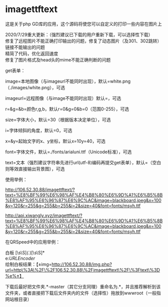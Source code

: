# imagettftext

这是关于php GD库的应用，这个源码将使您可以自定义的打印一些内容在图片上

2020/7/29重大更新：（强烈建议已下载的用户重新下载，可以选择性下载）<br>
修复了远程图片不能正确打印输出的问题，修复了动态图片（及301、302跳转）链接不能输出的问题<br>
精简了代码，优化返回速度<br>
修复了图片格式及head头的mime不能正确判断的问题

get表单：

image=本地图像（与imageurl不能同时出现），默认=white.png（./images/white.png），可选

imageurl=远程图像（与image不能同时出现）默认=，可选

r=&g=&b=颜色r,g,b，默认r=0&g=0&b=0（范围0-255），可选

size=字体大小，默认=30（根据版本决定单位），可选

i=字体倾斜的角度，默认=0，可选

x=&y=起始文字的x、y坐标，默认x=10y=40，可选

font=字体文件，默认=./fonts/arialuni.ttf（Unicode标准），可选

text=文本（强烈建议字符串先进行url(utf-8)编码再提交get表单），默认=（空白则等效直接输出背景图），可选


使用举例：

http://106.52.30.88/imagettftext/?text=%E8%BF%99%E6%98%AF%E4%B8%80%E6%9D%A1%E6%B5%8B%E8%AF%95%E6%96%87%E6%9C%AC&image=blackboard.jpeg&x=100&y=120&r=255&g=255&b=255&i=2&size=40&font=fonts/msyh.ttf

http://api.xiwangly.xyz/imagettftext/?text=%E8%BF%99%E6%98%AF%E4%B8%80%E6%9D%A1%E6%B5%8B%E8%AF%95%E6%96%87%E6%9C%AC&image=blackboard.jpeg&x=100&y=120&r=255&g=255&b=255&i=2&size=40&font=fonts/msyh.ttf

在QRSpeed中的应用举例：

白板 [\s\S]*(.*)[\s\S]*<br>
e:$URLEncoder %参数1%$<br>
绘制白板结果：【±img=http://106.52.30.88/img.php?url=http\%3A\%2F\%2F106.52.30.88\%2Fimagettftext\%2F\%3Ftext\%3D%e%±】

下载后最好把文件夹.\*-master（其它分支同理）重命名为.\*，并且推荐解析到该文件夹，或者直接把下载后文件夹内的文件（选择性）拖放到wwwroot（一般指网站根目录）
